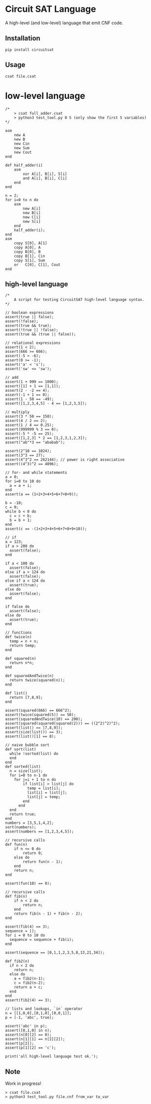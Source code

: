 # Circuit SAT Language 
A high-level (and low-level) language that emit CNF code.

## Installation

    pip install circuitsat
  
## Usage  
    
    csat file.csat

# low-level language

    /*
        > csat full_adder.csat
        > python3 test_tool.py 0 5 (only show the first 5 variables)
    */

    asm
        new A
        new B
        new Cin
        new Sum
        new Cout
    end

    def half_adder(i)
        asm
            xor A[i], B[i], S[i]
            and A[i], B[i], C[i]
        end
    end

    n = 2;
    for i=0 to n do
        asm
            new A[i]
            new B[i]
            new C[i]
            new S[i]
        end
        half_adder(i);
    end
    asm
        copy S[0], A[1]
        copy A[0], A
        copy B[0], B
        copy B[1], Cin
        copy S[1], Sum
        or   C[0], C[1], Cout
    end


## high-level language

    /*
        A script for testing CircuitSAT high-level language syntax.
    */
    
    // boolean expressions
    assert(true || false);
    assert(!false);
    assert(true && true);
    assert(!true || !false);
    assert(true && (true || false));
    
    // relational expressions
    assert(1 < 2);
    assert(666 >= 666);
    assert(-5 > -6);
    assert(0 >= -1);
    assert('a' < 's');
    assert('sw' <= 'sw');
    
    // add
    assert(1 + 999 == 1000);
    assert([1] + 1 == [1,1]);
    assert(2 - -2 == 4);
    assert(-1 + 1 == 0);
    assert(1 - 50 == -49);
    assert([1,2,3,4,5] - 4 == [1,2,3,5]);
    
    // multiply
    assert(3 * 50 == 150);
    assert(4 / 2 == 2);
    assert(1 / 4 == 0.25);
    assert(999999 % 3 == 0);
    assert(-5 * -5 == 25);
    assert([1,2,3] * 2 == [1,2,3,1,2,3]);
    assert("ab"*3 == "ababab");
    
    assert(2^10 == 1024);
    assert(3^3 == 27);
    assert(4^3^2 == 262144); // power is right associative
    assert((4^3)^2 == 4096);
    
    // for- and while statements
    a = 0;
    for i=0 to 10 do
      a = a + i;
    end
    assert(a == (1+2+3+4+5+6+7+8+9));

    b = -10;
    c = 0;
    while b < 0 do
      c = c + b;
      b = b + 1;
    end
    assert(c == -(1+2+3+4+5+6+7+8+9+10));
    
    // if
    a = 123;
    if a > 200 do
      assert(false);
    end
    
    if a < 100 do
      assert(false);
    else if a > 124 do
      assert(false);
    else if a < 124 do
      assert(true);
    else do
      assert(false);
    end
    
    if false do
      assert(false);
    else do
      assert(true);
    end
    
    // functions
    def twice(n)
      temp = n + n;
      return temp;
    end
    
    def squared(n)
      return n*n;
    end
    
    def squaredAndTwice(n)
      return twice(squared(n));
    end
    
    def list()
      return [7,8,9];
    end
    
    assert(squared(666) == 666^2);
    assert(twice(squared(5)) == 50);
    assert(squaredAndTwice(10) == 200);
    assert(squared(squared(squared(2))) == ((2^2)^2)^2);
    assert(list() == [7,8,9]);
    assert(size(list()) == 3);
    assert(list()[1] == 8);
    
    // naive bubble sort
    def sort(list)
      while !sorted(list) do
      end
    end
    def sorted(list)
      n = size(list);
      for i=0 to n-1 do
        for j=i + 1 to n do
            if list[i] > list[j] do
              temp = list[i];
              list[i] = list[j];
              list[j] = temp;
            end
          end
      end
      return true;
    end
    numbers = [3,5,1,4,2];
    sort(numbers);
    assert(numbers == [1,2,3,4,5]);
    
    // recursive calls
    def fun(n)
        if n <= 0 do
            return 0;
        else do
            return fun(n - 1);
        end
        return n;
    end
    
    assert(fun(10) == 0);
    
    // recursive calls
    def fib(n)
        if n < 2 do
            return n;
        end
        return fib(n - 1) + fib(n - 2);
    end
    
    assert(fib(4) == 3);
    sequence = [];
    for i = 0 to 10 do
      sequence = sequence + fib(i);
    end
    
    assert(sequence == [0,1,1,2,3,5,8,13,21,34]);
    
    def fib2(n)
      if n < 2 do
        return n;
      else do
        a = fib2(n-1);
        c = fib2(n-2);
        return a + c;
      end
    end
    assert(fib2(4) == 3);
    
    // lists and lookups, `in` operator
    n = [[1,0,0],[0,1,0],[0,0,1]];
    p = [-1, 'abc', true];
    
    assert('abc' in p);
    assert([0,1,0] in n);
    assert(n[0][2] == 0);
    assert(n[1][1] == n[2][2]);
    assert(p[2]);
    assert(p[1][2] == 'c');
    
    print('all high-level language test ok.');

## Note
Work in progress!

    > csat file.csat
    > python3 test_tool.py file.cnf from_var to_var
    
